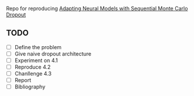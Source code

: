 Repo for reproducing [Adapting Neural Models with Sequential Monte Carlo Dropout
](https://arxiv.org/abs/2210.15779)

## TODO

- [ ] Define the problem
- [ ] Give naive dropout architecture
- [ ] Experiment on 4.1
- [ ] Reproduce 4.2
- [ ] Chanllenge 4.3
- [ ] Report
- [ ] Bibliography
